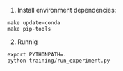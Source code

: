 

1. Install environment dependencies:

```
make update-conda
make pip-tools
```

2. Runnig

```
export PYTHONPATH=.
python training/run_experiment.py

```
